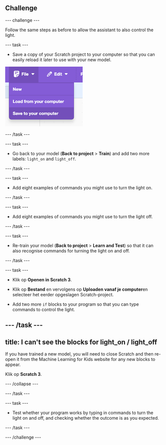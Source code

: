 ## Challenge

\--- challenge ---

Follow the same steps as before to allow the assistant to also control the light.

\--- task ---

- Save a copy of your Scratch project to your computer so that you can easily reload it later to use with your new model.

![Click on File and then Save to computer](images/save-to-computer.png)

\--- /task ---

\--- task ---

- Go back to your model (**Back to project** > **Train**) and add two more labels: `light_on` and `light_off`.

\--- /task ---

\--- task ---

- Add eight examples of commands you might use to turn the light on.

\--- /task ---

\--- task ---

- Add eight examples of commands you might use to turn the light off.

\--- /task ---

\--- task ---

- Re-train your model (**Back to project** > **Learn and Test**) so that it can also recognise commands for turning the light on and off.

\--- /task ---

\--- task ---

- Klik op **Openen in Scratch 3**.

- Klik op **Bestand** en vervolgens op **Uploaden vanaf je computer**en selecteer het eerder opgeslagen Scratch-project.

- Add two more `if` blocks to your program so that you can type commands to control the light.

## --- /task ---

## title: I can't see the blocks for light_on / light_off

If you have trained a new model, you will need to close Scratch and then re-open it from the Machine Learning for Kids website for any new blocks to appear.

Klik op **Scratch 3**.

\--- /collapse ---

\--- /task ---

\--- task ---

- Test whether your program works by typing in commands to turn the light on and off, and checking whether the outcome is as you expected.

\--- /task ---

\--- /challenge ---
